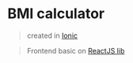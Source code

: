 # BMI calculator

> created in [Ionic](https://ionicframework.com/)

> Frontend basic on [ReactJS lib](https://reactjs.org/) 